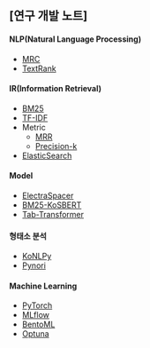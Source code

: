 ## [연구 개발 노트]

#### NLP(Natural Language Processing)
- [MRC](https://github.com/jaeyeongs/research-develpoment/tree/main/NLP/MRC)
- [TextRank](https://github.com/jaeyeongs/research-develpoment/tree/main/NLP/TextRank)

#### IR(Information Retrieval)
- [BM25](https://github.com/jaeyeongs/research-develpoment/tree/main/IR/BM25)
- [TF-IDF](https://github.com/jaeyeongs/research-develpoment/tree/main/IR/TF-IDF)
- Metric
  - [MRR](https://github.com/jaeyeongs/research-develpoment/tree/main/IR/metric/mrr)
  - [Precision-k](https://github.com/jaeyeongs/research-develpoment/tree/main/IR/metric/precisionk)
- [ElasticSearch](https://github.com/jaeyeongs/research-develpoment/tree/main/IR/ElasticSearch)

#### Model
- [ElectraSpacer](https://github.com/jaeyeongs/research-develpoment/tree/main/Model/ElectraSpacer)
- [BM25-KoSBERT](https://github.com/jaeyeongs/research-develpoment/tree/main/Model/BM25-KoSBERT)
- [Tab-Transformer]()


#### 형태소 분석
- [KoNLPy](https://github.com/jaeyeongs/research-develpoment/tree/main/%ED%98%95%ED%83%9C%EC%86%8C%20%EB%B6%84%EC%84%9D/konlpy)
- [Pynori](https://github.com/jaeyeongs/research-develpoment/tree/main/%ED%98%95%ED%83%9C%EC%86%8C%20%EB%B6%84%EC%84%9D/pynori)

#### Machine Learning
- [PyTorch](https://github.com/jaeyeongs/research-develpoment/tree/main/ML/PyTorch)
- [MLflow](https://github.com/jaeyeongs/research-develpoment/tree/main/ML/MLflow)
- [BentoML](https://github.com/jaeyeongs/research-develpoment/tree/main/ML/BentoML)
- [Optuna](https://github.com/jaeyeongs/research-development/tree/main/ML/Optuna)
